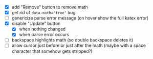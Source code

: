 - [x] add "Remove" button to remove math
- [x] get rid of `data-math="true"` bug
- [ ] genericize parse error message (on hover show the full katex error)
- [x] disable "Update" button
  - [x] when nothing changed
  - [x] when parse error occurs
- [ ] backspace highlights math (so double backspace deletes it)
- [ ] allow cursor just before or just after the math (maybe with a space character that somehow gets stripped?)
